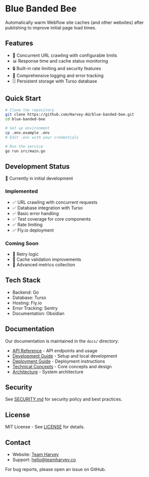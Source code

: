 # Blue Banded Bee

Automatically warm Webflow site caches (and other websites) after publishing to improve initial page load times.

## Features

- 🚀 Concurrent URL crawling with configurable limits
- 📊 Response time and cache status monitoring
- 🔒 Built-in rate limiting and security features
- 📝 Comprehensive logging and error tracking
- 🗄️ Persistent storage with Turso database

## Quick Start

```bash
# Clone the repository
git clone https://github.com/Harvey-AU/blue-banded-bee.git
cd blue-banded-bee

# Set up environment
cp .env.example .env
# Edit .env with your credentials

# Run the service
go run src/main.go
```

## Development Status

🚧 Currently in initial development

### Implemented

- ✅ URL crawling with concurrent requests
- ✅ Database integration with Turso
- ✅ Basic error handling
- ✅ Test coverage for core components
- ✅ Rate limiting
- ✅ Fly.io deployment

### Coming Soon

- 🔄 Retry logic
- 🔄 Cache validation improvements
- 🔄 Advanced metrics collection

## Tech Stack

- Backend: Go
- Database: Turso
- Hosting: Fly.io
- Error Tracking: Sentry
- Documentation: Obsidian

## Documentation

Our documentation is maintained in the `docs/` directory:

- [API Reference](docs/api.md) - API endpoints and usage
- [Development Guide](docs/development.md) - Setup and local development
- [Deployment Guide](docs/deployment.md) - Deployment instructions
- [Technical Concepts](docs/concepts.md) - Core concepts and design
- [Architecture](docs/architecture.md) - System architecture

## Security

See [SECURITY.md](SECURITY.md) for security policy and best practices.

## License

MIT License - See [LICENSE](LICENSE) for details.

## Contact

- Website: [Team Harvey](https://www.teamharvey.co)
- Support: [hello@teamharvey.co](mailto:hello@teamharvey.co)

For bug reports, please open an issue on GitHub.
